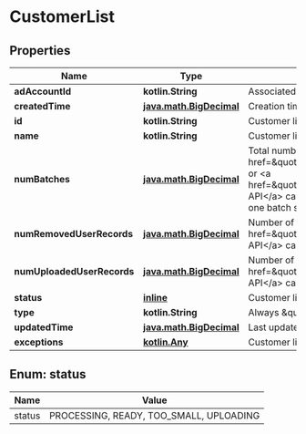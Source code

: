 
# CustomerList

## Properties
Name | Type | Description | Notes
------------ | ------------- | ------------- | -------------
**adAccountId** | **kotlin.String** | Associated ad account ID. |  [optional]
**createdTime** | [**java.math.BigDecimal**](java.math.BigDecimal.md) | Creation time. Unix timestamp in seconds. |  [optional]
**id** | **kotlin.String** | Customer list ID. |  [optional]
**name** | **kotlin.String** | Customer list name. |  [optional]
**numBatches** | [**java.math.BigDecimal**](java.math.BigDecimal.md) | Total number of list updates.  List creation counts as one batch. Each &lt;a href&#x3D;\&quot;/docs/redoc/#operation/ads_v3_customer_list_add_handler_PUT\&quot;&gt;Append&lt;/a&gt; or &lt;a href&#x3D;\&quot;/docs/redoc/#operation/ads_v3_customer_list_remove_handler_PUT\&quot;&gt;Remove API&lt;/a&gt; call counts as another. List creation via the Ads Manager UI could result in more than one batch since the UI breaks up large lists. |  [optional]
**numRemovedUserRecords** | [**java.math.BigDecimal**](java.math.BigDecimal.md) | Number of removed user records. In a &lt;a href&#x3D;\&quot;/docs/redoc/#operation/ads_v3_customer_list_remove_handler_PUT\&quot;&gt;Remove API&lt;/a&gt; call, this counter increases even if the user is not found in the list. |  [optional]
**numUploadedUserRecords** | [**java.math.BigDecimal**](java.math.BigDecimal.md) | Number of uploaded user records. In an &lt;a href&#x3D;\&quot;/docs/redoc/#operation/ads_v3_customer_list_add_handler_PUT\&quot;&gt;Append API&lt;/a&gt; call, this counter increases even if the uploaded user is already in the list. |  [optional]
**status** | [**inline**](#Status) | Customer list status. TOO_SMALL - the list has less than 100 Pinterest users. |  [optional]
**type** | **kotlin.String** | Always \&quot;customerlist\&quot;. |  [optional]
**updatedTime** | [**java.math.BigDecimal**](java.math.BigDecimal.md) | Last update time. Unix timestamp in seconds. |  [optional]
**exceptions** | [**kotlin.Any**](.md) | Customer list errors |  [optional]


<a id="Status"></a>
## Enum: status
Name | Value
---- | -----
status | PROCESSING, READY, TOO_SMALL, UPLOADING



